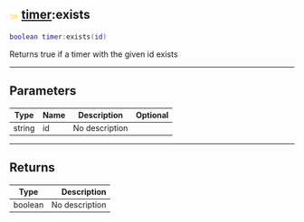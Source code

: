 ## ![shared](.gitbook/assets/shared.png) [timer](./readme/timer/README.md):exists

```lua
boolean timer:exists(id)
```

Returns true if a timer with the given id exists

------
## Parameters

| Type   | Name | Description | Optional |
| ------ | ---- | ----------- | -------: |
| string | id | No description |  |


------
## Returns

| Type   | Description |
| ------ | ----------: |
| boolean | No description |

